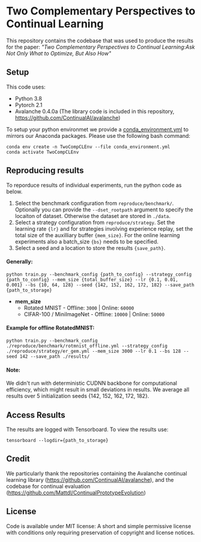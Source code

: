 # Two Complementary Perspectives to Continual Learning 
This repository contains the codebase that was used to produce the results for the paper: *"Two Complementary Perspectives to Continual Learning:Ask Not Only What to Optimize, But Also How"*

## Setup
This code uses:
* Python 3.8
* Pytorch 2.1
* Avalanche 0.4.0a (The library code is included in this repository, https://github.com/ContinualAI/avalanche)

To setup your python environmet we provide a [conda_environment.yml](environment.yml) to mirrors our Anaconda packages.
Please use the following bash command:

    conda env create -n TwoCompCLEnv --file conda_environment.yml
    conda activate TwoCompCLEnv

## Reproducing results
To reporduce results of individual experiments, run the python code as below. 
1. Select the benchmark configuration from `reproduce/benchmark/`. Optionally you can provide the `--dset_rootpath` argument to specify the locaiton of dataset. Otherwise the dataset are stored in `./data`.
2. Select a strategy configuration from `reproduce/strategy`. Set the learning rate `{lr}` and for strategies involving experience replay, set the total size of the auxilliary buffer `{mem_size}`. For the online learning experiments also a batch_size `{bs}` needs to be specified.
3. Select a seed and a location to store the results `{save_path}`. 

#### Generally:

    python train.py --benchmark_config {path_to_config} --strategy_config {path_to_config} --mem_size {total_buffer_size} --lr {0.1, 0.01, 0.001} --bs {10, 64, 128} --seed {142, 152, 162, 172, 182} --save_path {path_to_storage}

* **mem_size**
    * Rotated MNIST - Offline: `3000` | Online: `60000`
    * CIFAR-100 / MiniImageNet - Offline: `10000` | Online: `50000`

#### Example for offline RotatedMNIST: 

    python train.py --benchmark_config ./reproduce/benchmark/rotmnist_offline.yml --strategy_config ./reproduce/strategy/er_gem.yml --mem_size 3000 --lr 0.1 --bs 128 --seed 142 --save_path ./results/

    

#### Note: 
We didn't run with deterministic CUDNN backbone for computational efficiency, which might result in small deviations in results. 
We average all results over 5 initialization seeds {142, 152, 162, 172, 182}.

## Access Results
The results are logged with Tensorboard. To view the results use:

    tensorboard --logdir={path_to_storage}

## Credit 
We particularly thank the repositories containing the Avalanche continual learning library (https://github.com/ContinualAI/avalanche), and the codebase for continual evaluation (https://github.com/Mattdl/ContinualPrototypeEvolution)

## License
Code is available under MIT license: A short and simple permissive license with conditions only requiring preservation of copyright and license notices.
